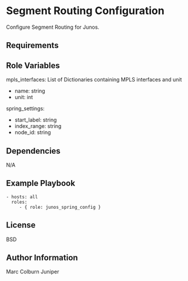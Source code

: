 Segment Routing Configuration
=========

Configure Segment Routing for Junos.

Requirements
------------


Role Variables
--------------
mpls_interfaces: List of Dictionaries containing MPLS interfaces and unit
* name: string
* unit: int

spring_settings:
* start_label: string
* index_range: string
* node_id: string

Dependencies
------------

N/A

Example Playbook
----------------

    - hosts: all
      roles:
         - { role: junos_spring_config }

License
-------

BSD

Author Information
------------------

Marc Colburn Juniper
